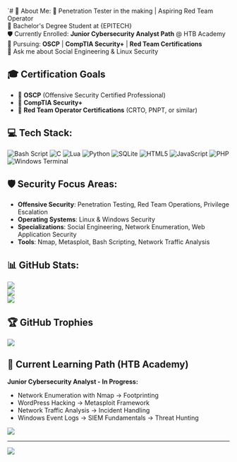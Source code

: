 `# 💫 About Me:
🔭 Penetration Tester in the making | Aspiring Red Team Operator<br>
🌱 Bachelor's Degree Student at {EPITECH}<br>
🛡️ Currently Enrolled: **Junior Cybersecurity Analyst Path** @ HTB Academy<br>
📜 Pursuing: **OSCP** | **CompTIA Security+** | **Red Team Certifications**<br>
💬 Ask me about Social Engineering & Linux Security<br>

## 🎓 Certification Goals
- 🎯 **OSCP** (Offensive Security Certified Professional)
- 🎯 **CompTIA Security+**
- 🎯 **Red Team Operator Certifications** (CRTO, PNPT, or similar)

## 💻 Tech Stack:
![Bash Script](https://img.shields.io/badge/bash_script-%23121011.svg?style=for-the-badge&logo=gnu-bash&logoColor=white) ![C](https://img.shields.io/badge/c-%2300599C.svg?style=for-the-badge&logo=c&logoColor=white) ![Lua](https://img.shields.io/badge/lua-%232C2D72.svg?style=for-the-badge&logo=lua&logoColor=white) ![Python](https://img.shields.io/badge/python-3670A0?style=for-the-badge&logo=python&logoColor=ffdd54) ![SQLite](https://img.shields.io/badge/sqlite-%2307405e.svg?style=for-the-badge&logo=sqlite&logoColor=white) ![HTML5](https://img.shields.io/badge/html5-%23E34F26.svg?style=for-the-badge&logo=html5&logoColor=white) ![JavaScript](https://img.shields.io/badge/javascript-%23323330.svg?style=for-the-badge&logo=javascript&logoColor=%23F7DF1E) ![PHP](https://img.shields.io/badge/php-%23777BB4.svg?style=for-the-badge&logo=php&logoColor=white) ![Windows Terminal](https://img.shields.io/badge/Windows%20Terminal-%234D4D4D.svg?style=for-the-badge&logo=windows-terminal&logoColor=white)

## 🛡️ Security Focus Areas:
- **Offensive Security**: Penetration Testing, Red Team Operations, Privilege Escalation
- **Operating Systems**: Linux & Windows Security
- **Specializations**: Social Engineering, Network Enumeration, Web Application Security
- **Tools**: Nmap, Metasploit, Bash Scripting, Network Traffic Analysis

## 📊 GitHub Stats:
![](https://github-readme-stats.vercel.app/api?username=keuchnotkush&theme=tokyonight&hide_border=false&include_all_commits=true&count_private=true)<br/>
![](https://nirzak-streak-stats.vercel.app/?user=keuchnotkush&theme=tokyonight&hide_border=false)<br/>
![](https://github-readme-stats.vercel.app/api/top-langs/?username=keuchnotkush&theme=tokyonight&hide_border=false&include_all_commits=true&count_private=true&layout=compact)

## 🏆 GitHub Trophies
![](https://github-profile-trophy.vercel.app/?username=keuchnotkush&theme=shadow_red&no-frame=false&no-bg=false&margin-w=4)

## 🎯 Current Learning Path (HTB Academy)
**Junior Cybersecurity Analyst - In Progress:**
- Network Enumeration with Nmap → Footprinting
- WordPress Hacking → Metasploit Framework
- Network Traffic Analysis → Incident Handling
- Windows Event Logs → SIEM Fundamentals → Threat Hunting

![](https://quotes-github-readme.vercel.app/api?type=horizontal&theme=tokyonight&quote=In%20cybersecurity%2C%20there%20are%20two%20types%20of%20organizations%3A%20those%20who%20know%20they%27ve%20been%20breached%2C%20and%20those%20who%20don%27t%20know%20yet.&author=Keuchnotkush)

---
[![](https://visitcount.itsvg.in/api?id=keuchnotkush&icon=0&color=4)](https://visitcount.itsvg.in)